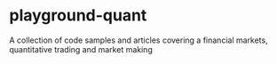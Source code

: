 # playground-quant
A collection of code samples and articles covering a financial markets, quantitative trading and market making
